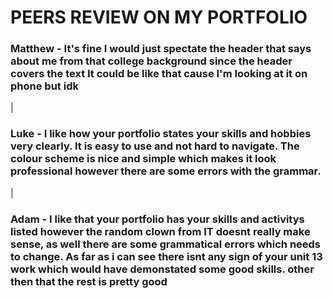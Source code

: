 # PEERS REVIEW ON MY PORTFOLIO

### Matthew - It's fine I would just spectate the header that says about me from that college background since the header covers the text It could be like that cause I'm looking at it on phone but idk
|
### Luke - I like how your portfolio states your skills and hobbies very clearly. It is easy to use and not hard to navigate. The colour scheme is nice and simple which makes it look professional however there are some errors with the grammar.
|
### Adam - I like that your portfolio has your skills and activitys listed however the random clown from IT doesnt really make sense, as well there are some grammatical errors which needs to change. As far as i can see there isnt any sign of your unit 13 work which would have demonstated some good skills. other then that the rest is pretty good
